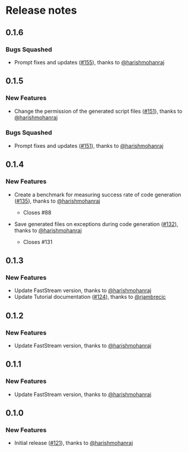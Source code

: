 # Release notes

<!-- do not remove -->

## 0.1.6

### Bugs Squashed

- Prompt fixes and updates ([#155](https://github.com/airtai/faststream-gen/pull/155)), thanks to [@harishmohanraj](https://github.com/harishmohanraj)


## 0.1.5

### New Features

- Change the permission of the generated script files ([#151](https://github.com/airtai/faststream-gen/pull/151)), thanks to [@harishmohanraj](https://github.com/harishmohanraj)

### Bugs Squashed

- Prompt fixes and updates ([#151](https://github.com/airtai/faststream-gen/pull/151)), thanks to [@harishmohanraj](https://github.com/harishmohanraj)

## 0.1.4

### New Features

- Create a benchmark for measuring success rate of code generation ([#135](https://github.com/airtai/faststream-gen/pull/135)), thanks to [@harishmohanraj](https://github.com/harishmohanraj)
  - Closes #88

- Save generated files on exceptions during code generation ([#132](https://github.com/airtai/faststream-gen/pull/132)), thanks to [@harishmohanraj](https://github.com/harishmohanraj)
  - Closes #131



## 0.1.3

### New Features

- Update FastStream version, thanks to [@harishmohanraj](https://github.com/harishmohanraj)
- Update Tutorial documentation ([#124](https://github.com/airtai/faststream-gen/pull/124)), thanks to [@rjambrecic](https://github.com/rjambrecic)


## 0.1.2

### New Features

- Update FastStream version, thanks to [@harishmohanraj](https://github.com/harishmohanraj)

## 0.1.1

### New Features

- Update FastStream version, thanks to [@harishmohanraj](https://github.com/harishmohanraj)


## 0.1.0

### New Features

- Initial release ([#121](https://github.com/airtai/faststream-gen/pull/121)), thanks to [@harishmohanraj](https://github.com/harishmohanraj)
